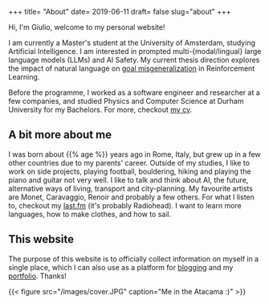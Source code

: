 +++
title= "About"
date= 2019-06-11
draft= false
slug="about"
+++

Hi, I'm Giulio, welcome to my personal website!

I am currently a Master's student at the University of Amsterdam, studying
Artificial Intelligence. I am interested in prompted multi-{modal/lingual} large
language models (LLMs) and AI Safety. My current thesis direction explores the
impact of natural language on
[goal misgeneralization](https://proceedings.mlr.press/v162/langosco22a.html) in
Reinforcement Learning.

Before the programme, I worked as a software engineer and researcher at a few
companies, and studied Physics and Computer Science at Durham University for my
Bachelors. For more, checkout [my cv](/cv/GiulioStarace_CV.pdf).

## A bit more about me

I was born about {{% age %}} years ago in Rome, Italy, but grew up in a few
other countries due to my parents' career. Outside of my studies, I like to work
on side projects, playing football, bouldering, hiking and playing the piano and
guitar not very well. I like to talk and think about AI, the future, alternative
ways of living, transport and city-planning. My favourite artists are Monet,
Caravaggio, Renoir and probably a few others. For what I listen to, checkout my
[last.fm](https://www.last.fm/user/giuliostarace) (it's probably Radiohead). I
want to learn more languages, how to make clothes, and how to sail.

## This website

The purpose of this website is to officially collect information on myself in a
single place, which I can also use as a platform for
[blogging](/posts/why-blog/) and my [portfolio](/projects/). Thanks!

{{< figure src="/images/cover.JPG" caption="Me in the Atacama :)" >}}
